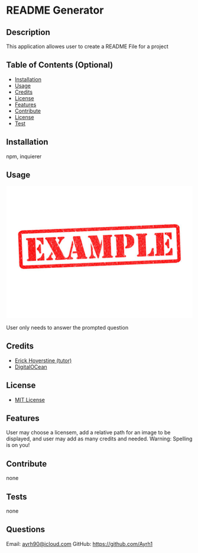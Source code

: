 

# README Generator

## Description
This application allowes user to create a README File for a project 

## Table of Contents (Optional)
- [Installation](#installation)
- [Usage](#usage)
- [Credits](#credits)
- [License](#license)
- [Features](#Features)
- [Contribute](#Contribute)
- [License](#license)
- [Test](#Test)

## Installation
npm, inquierer
## Usage
![img](./example.jpeg  )

User only needs to answer the prompted question

## Credits
 * [Erick Hoverstine (tutor)](none)
 * [DigitalOCean](https://www.digitalocean.com/community/tutorials/nodejs-interactive-command-line-prompts)

## License
* [MIT License](https://choosealicense.com/licenses/mit/) 

## Features
User may choose a licensem, add a relative path for an image to be displayed, and user may add as many credits and needed. Warning: Spelling is on you!

## Contribute
none

## Tests
none

## Questions
 Email: ayrh90@icloud.com
 GitHub: https://github.com/Ayrh1

